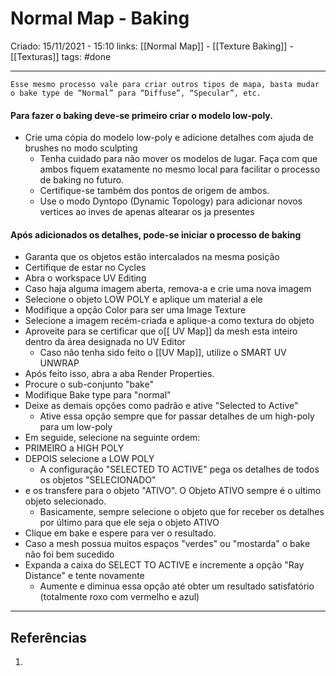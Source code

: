 # Normal Map - Baking
Criado: 15/11/2021 - 15:10
links: [[Normal Map]] - [[Texture Baking]] - [[Texturas]]
tags: #done

---

`Esse mesmo processo vale para criar outros tipos de mapa, basta mudar o bake type de “Normal” para “Diffuse”, “Specular”, etc.`

#### Para fazer o baking deve-se primeiro criar o modelo low-poly.
- Crie uma cópia do modelo low-poly e adicione detalhes com ajuda de brushes no modo sculpting
  - Tenha cuidado para não mover os modelos de lugar. Faça com que ambos fiquem exatamente no mesmo local para facilitar o processo de baking no futuro.
  - Certifique-se também dos pontos de origem de ambos.
  - Use o modo Dyntopo (Dynamic Topology) para adicionar novos vertices ao inves de apenas altearar os ja presentes
#### Após adicionados os detalhes, pode-se iniciar o processo de baking
- Garanta que os objetos estão intercalados na mesma posição
- Certifique de estar no Cycles
- Abra o workspace UV Editing
- Caso haja alguma imagem aberta, remova-a e crie uma nova imagem 
- Selecione o objeto LOW POLY e aplique um material a ele
- Modifique a opção Color para ser uma Image Texture
- Selecione a imagem recém-criada e aplique-a como textura do objeto
- Aproveite para se certificar que o[[ UV Map]] da mesh esta inteiro dentro da área designada no UV Editor
  - Caso não tenha sido feito o [[UV Map]], utilize o SMART UV UNWRAP
- Após feito isso, abra a aba Render Properties.
- Procure o sub-conjunto "bake"
- Modifique Bake type para "normal"
- Deixe as demais opções como padrão e ative "Selected to Active"
  - Ative essa opção sempre que for passar detalhes de um high-poly para um low-poly
- Em seguide, selecione na seguinte ordem:
- PRIMEIRO a HIGH POLY 
- DEPOIS selecione a LOW POLY
  - A configuração "SELECTED TO ACTIVE" pega os detalhes de todos os objetos "SELECIONADO"
- e os transfere para o objeto "ATIVO". O Objeto ATIVO sempre é o ultimo objeto selecionado.
  - Basicamente, sempre selecione o objeto que for receber os detalhes por último para que ele seja o objeto ATIVO
- Clique em bake e espere para ver o resultado.
- Caso a mesh possua muitos espaços "verdes" ou "mostarda" o bake não foi bem sucedido
- Expanda a caixa do SELECT TO ACTIVE e incremente a opção "Ray Distance" e tente novamente
  - Aumente e diminua essa opção até obter um resultado satisfatório (totalmente roxo com vermelho e azul)




---
## Referências
1.